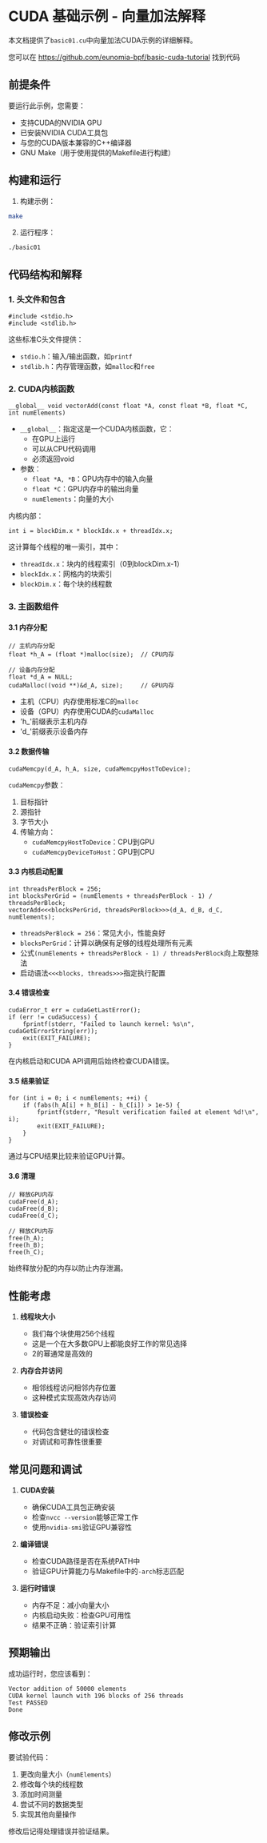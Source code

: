 # CUDA 基础示例 - 向量加法解释

本文档提供了`basic01.cu`中向量加法CUDA示例的详细解释。

您可以在 <https://github.com/eunomia-bpf/basic-cuda-tutorial> 找到代码

## 前提条件

要运行此示例，您需要：
- 支持CUDA的NVIDIA GPU
- 已安装NVIDIA CUDA工具包
- 与您的CUDA版本兼容的C++编译器
- GNU Make（用于使用提供的Makefile进行构建）

## 构建和运行

1. 构建示例：
```bash
make
```

2. 运行程序：
```bash
./basic01
```

## 代码结构和解释

### 1. 头文件和包含
```cuda
#include <stdio.h>
#include <stdlib.h>
```
这些标准C头文件提供：
- `stdio.h`：输入/输出函数，如`printf`
- `stdlib.h`：内存管理函数，如`malloc`和`free`

### 2. CUDA内核函数
```cuda
__global__ void vectorAdd(const float *A, const float *B, float *C, int numElements)
```

- `__global__`：指定这是一个CUDA内核函数，它：
  - 在GPU上运行
  - 可以从CPU代码调用
  - 必须返回void
- 参数：
  - `float *A, *B`：GPU内存中的输入向量
  - `float *C`：GPU内存中的输出向量
  - `numElements`：向量的大小

内核内部：
```cuda
int i = blockDim.x * blockIdx.x + threadIdx.x;
```
这计算每个线程的唯一索引，其中：
- `threadIdx.x`：块内的线程索引（0到blockDim.x-1）
- `blockIdx.x`：网格内的块索引
- `blockDim.x`：每个块的线程数

### 3. 主函数组件

#### 3.1 内存分配
```cuda
// 主机内存分配
float *h_A = (float *)malloc(size);  // CPU内存

// 设备内存分配
float *d_A = NULL;
cudaMalloc((void **)&d_A, size);     // GPU内存
```

- 主机（CPU）内存使用标准C的`malloc`
- 设备（GPU）内存使用CUDA的`cudaMalloc`
- 'h_'前缀表示主机内存
- 'd_'前缀表示设备内存

#### 3.2 数据传输
```cuda
cudaMemcpy(d_A, h_A, size, cudaMemcpyHostToDevice);
```

`cudaMemcpy`参数：
1. 目标指针
2. 源指针
3. 字节大小
4. 传输方向：
   - `cudaMemcpyHostToDevice`：CPU到GPU
   - `cudaMemcpyDeviceToHost`：GPU到CPU

#### 3.3 内核启动配置
```cuda
int threadsPerBlock = 256;
int blocksPerGrid = (numElements + threadsPerBlock - 1) / threadsPerBlock;
vectorAdd<<<blocksPerGrid, threadsPerBlock>>>(d_A, d_B, d_C, numElements);
```

- `threadsPerBlock = 256`：常见大小，性能良好
- `blocksPerGrid`：计算以确保有足够的线程处理所有元素
- 公式`(numElements + threadsPerBlock - 1) / threadsPerBlock`向上取整除法
- 启动语法`<<<blocks, threads>>>`指定执行配置

#### 3.4 错误检查
```cuda
cudaError_t err = cudaGetLastError();
if (err != cudaSuccess) {
    fprintf(stderr, "Failed to launch kernel: %s\n", cudaGetErrorString(err));
    exit(EXIT_FAILURE);
}
```

在内核启动和CUDA API调用后始终检查CUDA错误。

#### 3.5 结果验证
```cuda
for (int i = 0; i < numElements; ++i) {
    if (fabs(h_A[i] + h_B[i] - h_C[i]) > 1e-5) {
        fprintf(stderr, "Result verification failed at element %d!\n", i);
        exit(EXIT_FAILURE);
    }
}
```

通过与CPU结果比较来验证GPU计算。

#### 3.6 清理
```cuda
// 释放GPU内存
cudaFree(d_A);
cudaFree(d_B);
cudaFree(d_C);

// 释放CPU内存
free(h_A);
free(h_B);
free(h_C);
```

始终释放分配的内存以防止内存泄漏。

## 性能考虑

1. **线程块大小**
   - 我们每个块使用256个线程
   - 这是一个在大多数GPU上都能良好工作的常见选择
   - 2的幂通常是高效的

2. **内存合并访问**
   - 相邻线程访问相邻内存位置
   - 这种模式实现高效内存访问

3. **错误检查**
   - 代码包含健壮的错误检查
   - 对调试和可靠性很重要

## 常见问题和调试

1. **CUDA安装**
   - 确保CUDA工具包正确安装
   - 检查`nvcc --version`能够正常工作
   - 使用`nvidia-smi`验证GPU兼容性

2. **编译错误**
   - 检查CUDA路径是否在系统PATH中
   - 验证GPU计算能力与Makefile中的`-arch`标志匹配

3. **运行时错误**
   - 内存不足：减小向量大小
   - 内核启动失败：检查GPU可用性
   - 结果不正确：验证索引计算

## 预期输出

成功运行时，您应该看到：
```
Vector addition of 50000 elements
CUDA kernel launch with 196 blocks of 256 threads
Test PASSED
Done
```

## 修改示例

要试验代码：

1. 更改向量大小（`numElements`）
2. 修改每个块的线程数
3. 添加时间测量
4. 尝试不同的数据类型
5. 实现其他向量操作

修改后记得处理错误并验证结果。 